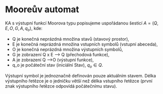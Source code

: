 # Mooreův automat
KA s výstupní funkcí Moorova typu popisujeme uspořádanou šesticí $A = (Q, E, O, G, A, q_o)$, kde:
- Q je konečná neprázdná množina stavů (stavový prostor),
- E je konečná neprázdná množina vstupních symbolů (vstupní abeceda),
- O je konečná neprázdná množina výstupních symbolů,
- G je zobrazení Q x E —> Q (přechodová funkce), 
- A je zobrazení Q —>O (výstupní funkce),
- q_o je počáteční stav (iniciální Stav), $q_o \in Q$.

Výstupní symbol je jednoznačně definován pouze aktuálním stavem. Délka výstupního řetězce je o jedničku větší než délka vstupního řetězce (první znak výstupního řetězce odpovídá počátečnímu stavu).
